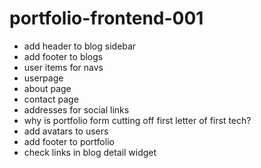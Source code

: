 # portfolio-frontend-001

- add header to blog sidebar
- add footer to blogs
- user items for navs
- userpage
- about page
- contact page
- addresses for social links
- why is portfolio form cutting off first letter of first tech?
- add avatars to users
- add footer to portfolio
- check links in blog detail widget